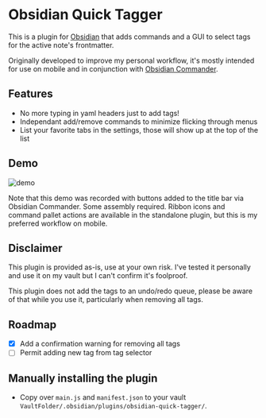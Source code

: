 # Obsidian Quick Tagger

This is a plugin for [Obsidian](https://obsidian.md) that adds commands and a GUI to select tags for the active note's frontmatter.

Originally developed to improve my personal workflow, it's mostly intended for use on mobile and in conjunction with [Obsidian Commander](https://github.com/phibr0/obsidian-commander). 

## Features
- No more typing in yaml headers just to add tags!
- Independant add/remove commands to minimize flicking through menus
- List your favorite tabs in the settings, those will show up at the top of the list

## Demo
![demo](images/quick_tagger_demo.gif)

Note that this demo was recorded with buttons added to the title bar via Obsidian Commander. Some assembly required. Ribbon icons and command pallet actions are available in the standalone plugin, but this is my preferred workflow on mobile.

## Disclaimer
This plugin is provided as-is, use at your own risk. I've tested it personally and use it on my vault but I can't confirm it's foolproof.

This plugin does not add the tags to an undo/redo queue, please be aware of that while you use it, particularly when removing all tags.

## Roadmap
- [x] Add a confirmation warning for removing all tags
- [ ] Permit adding new tag from tag selector

## Manually installing the plugin

- Copy over `main.js` and `manifest.json` to your vault `VaultFolder/.obsidian/plugins/obsidian-quick-tagger/`.